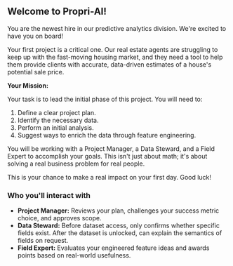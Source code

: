 ## Welcome to Propri-AI!

You are the newest hire in our predictive analytics division. We're excited to have you on board!

Your first project is a critical one. Our real estate agents are struggling to keep up with the fast-moving housing market, and they need a tool to help them provide clients with accurate, data-driven estimates of a house's potential sale price.

**Your Mission:**

Your task is to lead the initial phase of this project. You will need to:
1.  Define a clear project plan.
2.  Identify the necessary data.
3.  Perform an initial analysis.
4.  Suggest ways to enrich the data through feature engineering.

You will be working with a Project Manager, a Data Steward, and a Field Expert to accomplish your goals. This isn't just about math; it's about solving a real business problem for real people.

This is your chance to make a real impact on your first day. Good luck!

### Who you'll interact with

- **Project Manager:** Reviews your plan, challenges your success metric choice, and approves scope.
- **Data Steward:** Before dataset access, only confirms whether specific fields exist. After the dataset is unlocked, can explain the semantics of fields on request.
- **Field Expert:** Evaluates your engineered feature ideas and awards points based on real-world usefulness.
